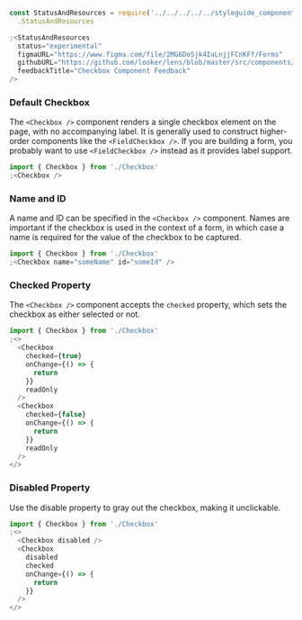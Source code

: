```js noeditor
const StatusAndResources = require('../../../../../styleguide_components/StatusAndResources')
  .StatusAndResources

;<StatusAndResources
  status="experimental"
  figmaURL="https://www.figma.com/file/2MG6DoSjk4IaLnjjFCnKFf/Forms"
  githubURL="https://github.com/looker/lens/blob/master/src/components/Form/Inputs/Checkbox.tsx"
  feedbackTitle="Checkbox Component Feedback"
/>
```

### Default Checkbox

The `<Checkbox />` component renders a single checkbox element on the page, with no accompanying label. It is generally used to construct higher-order components like the `<FieldCheckbox />`. If you are building a form, you probably want to use `<FieldCheckbox />` instead as it provides label support.

```js
import { Checkbox } from './Checkbox'
;<Checkbox />
```

### Name and ID

A name and ID can be specified in the `<Checkbox />` component. Names are important if the checkbox is used in the context of a form, in which case a name is required for the value of the checkbox to be captured.

```js
import { Checkbox } from './Checkbox'
;<Checkbox name="someName" id="someId" />
```

### Checked Property

The `<Checkbox />` component accepts the `checked` property, which sets the checkbox as either selected or not.

```js
import { Checkbox } from './Checkbox'
;<>
  <Checkbox
    checked={true}
    onChange={() => {
      return
    }}
    readOnly
  />
  <Checkbox
    checked={false}
    onChange={() => {
      return
    }}
    readOnly
  />
</>
```

### Disabled Property

Use the disable property to gray out the checkbox, making it unclickable.

```js
import { Checkbox } from './Checkbox'
;<>
  <Checkbox disabled />
  <Checkbox
    disabled
    checked
    onChange={() => {
      return
    }}
  />
</>
```
